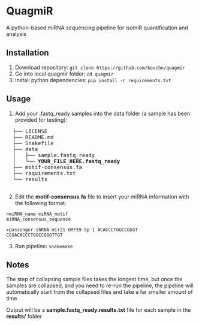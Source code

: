# QuagmiR
A python-based miRNA sequencing pipeline for isomiR quantification and analysis

## Installation
1. Download repository: `git clone https://github.com/kevchn/quagmir`
2. Go into local quagmir folder: `cd quagmir`
3. Install python dependencies: `pip install -r requirements.txt`

## Usage

1. Add your .fastq_ready samples into the data folder (a sample has been provided for testing):
  <pre>
  ├── LICENSE
  ├── README.md
  ├── Snakefile
  ├── data
  │   ├── sample.fastq_ready
  │   └── <b>YOUR_FILE_HERE.fastq_ready</b>
  ├── motif-consensus.fa
  ├── requirements.txt
  └── results
  </pre>

2. Edit the **motif-consensus.fa** file to insert your miRNA information with the following format:
  ```
  >miRNA_name miRNA_motif
  miRNA_consensus_sequence

  >passenger-shRNA-mir21-ORF59-5p-1 ACACCCTGGCCGGGT
  CCGACACCCTGGCCGGGTTGT
  ```

3. Run pipeline: `snakemake`

## Notes
The step of collapsing sample files takes the longest time, but once the samples are collapsed, and you need to re-run the pipeline, the pipeline will automatically start from the collapsed files and take a far smaller amount of time

Output will be a **sample.fastq_ready.results.txt** file for each sample in the **results/** folder
